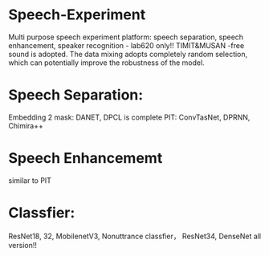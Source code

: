 # Speech-Experiment
Multi purpose speech experiment platform: speech separation, speech enhancement, speaker recognition - lab620 only!!
TIMIT&MUSAN -free sound is adopted. The data mixing adopts completely random selection, which can potentially improve the robustness of the model.

# Speech Separation:
Embedding 2 mask: DANET, DPCL is complete
PIT: ConvTasNet, DPRNN, Chimira++

# Speech Enhancememt
similar to PIT

# Classfier:
ResNet18, 32, MobilenetV3, Nonuttrance classfier， ResNet34, DenseNet all version!!
